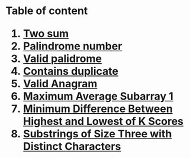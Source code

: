<h1><!DOCTYPE html>
<html>
<head>
	<meta charset="utf-8">
	<meta name="viewport" content="width=device-width, initial-scale=1">
	Table of content
</head>
<body>
<ol>
	<li><a href = "https://github.com/VyTrg/Leetcode/blob/main/1_Two_Sum.py" target = "_self">Two sum</a></li>
    <li><a href = "https://github.com/VyTrg/Leetcode/blob/main/9_Palindrome_Number.py" target = "_self">Palindrome number</a></li>
    <li><a href = "https://github.com/VyTrg/Leetcode/blob/main/125_Valid_Palindrome.py" target = "_self">Valid palidrome</a></li>
    <li><a href = "https://github.com/VyTrg/Leetcode/blob/main/217_Contains_Duplicate.py" target = "_self">Contains duplicate</a></li>
    <li><a href = "https://github.com/VyTrg/Leetcode/blob/main/242_Valid_Anagram.py" target = "_self">Valid Anagram</a></li>
    <li><a href = "https://github.com/VyTrg/Leetcode/blob/main/643_Maximum_Average_Subarray_1.py" target = "_self">Maximum Average Subarray 1</a></li>
    <li><a href = "https://github.com/VyTrg/Leetcode/blob/main/1984_Minimum_Diff_High_Low_K.py" target = "_self">Minimum Difference Between Highest and Lowest of K Scores</a></li>
    <li><a href = "https://github.com/VyTrg/Leetcode/blob/main/1876_Substrings_Three.py" target = "_self">Substrings of Size Three with Distinct Characters</a></li>
</ol>
</body>
</html>